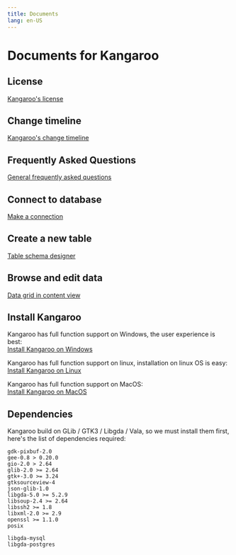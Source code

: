 ```yaml
---
title: Documents
lang: en-US
---
```


# Documents for Kangaroo
## License
[Kangaroo's license](license.md)

## Change timeline
[Kangaroo's change timeline](changelog.md)

## Frequently Asked Questions
[General frequently asked questions](faq.md)

## Connect to database
[Make a connection](connection.md)

## Create a new table
[Table schema designer](schema.md)

## Browse and edit data
[Data grid in content view](datagrid.md)

## Install Kangaroo
Kangaroo has full function support on Windows, the user experience is best:<br/>
[Install Kangaroo on Windows](install_windows.md)

Kangaroo has full function support on linux, installation on linux OS is easy:<br/>
[Install Kangaroo on Linux](install_linux.md)

Kangaroo has full function support on MacOS:<br/>
[Install Kangaroo on MacOS](install_macos.md)

## Dependencies
Kangaroo build on GLib / GTK3 / Libgda / Vala, so we must install them first, here's the list of dependencies required:
```Text
gdk-pixbuf-2.0
gee-0.8 > 0.20.0
gio-2.0 > 2.64
glib-2.0 >= 2.64
gtk+-3.0 >= 3.24
gtksourceview-4
json-glib-1.0
libgda-5.0 >= 5.2.9
libsoup-2.4 >= 2.64
libssh2 >= 1.8
libxml-2.0 >= 2.9
openssl >= 1.1.0
posix

libgda-mysql
libgda-postgres
```

<Vssue :issue-id="2" :title="$title" />
